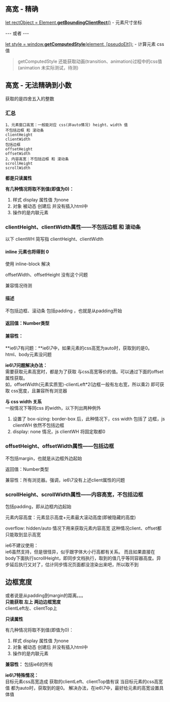 

## 高宽 - 精确

[let rectObject = Element.**getBoundingClientRect**()](https://developer.mozilla.org/zh-CN/docs/Web/API/Element/getBoundingClientRect) - 元素尺寸坐标

--- 或者 ---

[let style = window.**getComputedStyle**(element, [pseudoElt]);](https://developer.mozilla.org/zh-CN/docs/Web/API/Window/getComputedStyle) - 计算元素 css 值

> getComputedStyle 还能获取动画(transition、animation)过程中的css值(animation 未实际测试，待测)


## 高宽 - 无法精确到小数

获取的是四舍五入的整数

### 汇总

```
1、元素窗口高宽：一般能对应 css(非auto情况) height、width 值
不包括边框 和 滚动条
clientHeight
clientWidth
包括边框
offsetHeight
offsetWidth
2、内容高宽：不包括边框 和 滚动条
scrollHeight
scrollWidth 
```

**都是只读属性**

**有几种情况将取不到值(即值为0)：**

1. 样式 display 属性值 为none
2. 对象 被动态 创建后 并没有插入html中
3. 操作的是内联元素

### clientHeight、clientWidth属性——不包括边框 和 滚动条

以下 clientWH 简写指 clientHeight、clientWidth

#### inline 元素也将得到 0

使用 inline-block 解决

offsetWidth、offsetHeight 没有这个问题

兼容情况待测

#### 描述
不包括边框、滚动条
包括padding ，也就是从padding开始

#### 返回值：Number类型

#### 兼容性：

**ie6\7有问题：**ie6\7中，如果元素的css高宽为auto时，获取到的是0。html、body元素没问题

**ie6\7问题解决办法：**  
需要获取元素高宽时，都是为了获取 与css高宽等价的值。可以通过下面的offset属性获取。  
如，offsetWidth(元素实质宽)-clientLeft*2(边框一般有左右宽，所以乘2) 即可获取 css宽度，且兼容所有浏览器

**与 css width 关系**  
一般情况下等同css 的width，以下列出两种例外
1. 设置了 box-sizing: border-box 后，此种情况下，css width 包括了 边框，js clientWH 依然不包括边框
2. display: none 情况，js clientWH 将固定取都0


### offsetHeight、offsetWidth属性——包括边框

不包括margin，也就是从边框外边起始

返回值：Number类型

兼容性：所有浏览器。强调，ie6\7没有上述client属性的问题

### scrollHeight、scrollWidth属性——内容高宽，不包括边框
包括padding，即从边框内边起始

元素内容高度：元素显示高度+元素最大滚动高度(即被隐藏的高度)

overflow: hidden/auto 情况下用来获取元素内容高宽
这种情况client、offset都只能取到显示高宽

ie6不建议使用：  
ie6虽然支持，但是很怪异，似乎跟字体大小行高都有关系。
而且如果直接在body下面执行scrollHeight，即同步文档执行，取到的值几乎等同容器高度。异步延后执行又对了，估计同步情况页面都没渲染出来吧，所以取不到


## 边框宽度

或者说是从padding到margin的距离。。。  
**只能获取 左上 两边边框宽度**  
clientLeft左、clientTop上


**只读属性**

有几种情况将取不到值(即值为0)：
1. 样式 display 属性值 为none
2. 对象 被动态 创建后 并没有插入html中
3. 操作的是内联元素

**兼容性：**
包括ie6的所有

**ie6\7特殊情况：**  
目标元素css高宽造成 获取的clientLeft、clientTop值有误
当目标元素的css高宽值 都为auto时，获取到的是0。
解决办法，在ie6\7中，最好给元素的高宽设置具体值

